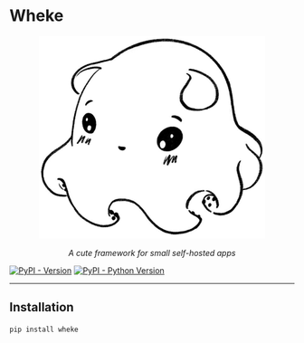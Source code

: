 # Wheke

<p align="center">
  <img src="./images/wheke.png" alt="Wheke"></a>
</p>
<p align="center">
  <em>A cute framework for small self-hosted apps</em>
</p>

[![PyPI - Version](https://img.shields.io/pypi/v/wheke.svg)](https://pypi.org/project/wheke)
[![PyPI - Python Version](https://img.shields.io/pypi/pyversions/wheke.svg)](https://pypi.org/project/wheke)

-----

## Installation

```console
pip install wheke
```

